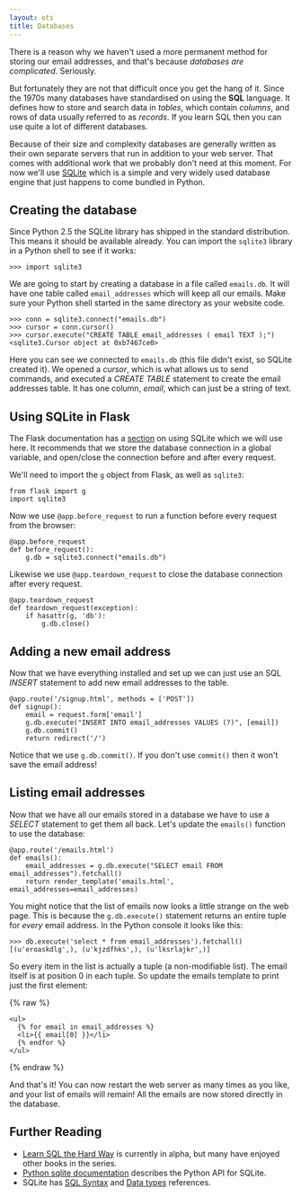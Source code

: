 ```yaml
---
layout: ots
title: Databases
---
```


There is a reason why we haven't used a more permanent method for storing our email addresses, and that's because _databases are complicated_. Seriously.

But fortunately they are not that difficult once you get the hang of it. Since the 1970s many databases have standardised on using the **SQL** language. It defines how to store and search data in _tables_, which contain _columns_, and rows of data usually referred to as _records_. If you learn SQL then you can use quite a lot of different databases.

Because of their size and complexity databases are generally written as their own separate servers that run in addition to your web server. That comes with additional work that we probably don't need at this moment. For now we'll use [SQLite](http://www.sqlite.org/) which is a simple and very widely used database engine that just happens to come bundled in Python.

## Creating the database

Since Python 2.5 the SQLite library has shipped in the standard distribution. This means it should be available already. You can import the `sqlite3` library in a Python shell to see if it works:

    >>> import sqlite3

We are going to start by creating a database in a file called `emails.db`. It will have one table called `email_addresses` which will keep all our emails. Make sure your Python shell started in the same directory as your website code.

    >>> conn = sqlite3.connect("emails.db")
    >>> cursor = conn.cursor()
    >>> cursor.execute("CREATE TABLE email_addresses ( email TEXT );")
    <sqlite3.Cursor object at 0xb7467ce0>

Here you can see we connected to `emails.db` (this file didn't exist, so SQLite created it). We opened a _cursor_, which is what allows us to send commands, and executed a _CREATE TABLE_ statement to create the email addresses table. It has one column, _email_, which can just be a string of text.

## Using SQLite in Flask

The Flask documentation has a [section](http://flask.pocoo.org/docs/patterns/sqlite3/) on using SQLite which we will use here. It recommends that we store the database connection in a global variable, and open/close the connection before and after every request.

We'll need to import the `g` object from Flask, as well as `sqlite3`:

    from flask import g
    import sqlite3

Now we use `@app.before_request` to run a function before every request from the browser:

    @app.before_request
    def before_request():
        g.db = sqlite3.connect("emails.db")

Likewise we use `@app.teardown_request` to close the database connection after every request.

    @app.teardown_request
    def teardown_request(exception):
        if hasattr(g, 'db'):
            g.db.close()

## Adding a new email address

Now that we have everything installed and set up we can just use an SQL _INSERT_ statement to add new email addresses to the table.

    @app.route('/signup.html', methods = ['POST'])
    def signup():
        email = request.form['email']
        g.db.execute("INSERT INTO email_addresses VALUES (?)", [email])
        g.db.commit()
        return redirect('/')

Notice that we use `g.db.commit()`. If you don't use `commit()` then it won't save the email address!

## Listing email addresses

Now that we have all our emails stored in a database we have to use a _SELECT_ statement to get them all back. Let's update the `emails()` function to use the database:

    @app.route('/emails.html')
    def emails():
        email_addresses = g.db.execute("SELECT email FROM email_addresses").fetchall()
        return render_template('emails.html', email_addresses=email_addresses)

You might notice that the list of emails now looks a little strange on the web page. This is because the `g.db.execute()` statement returns an entire tuple for _every_ email address. In the Python console it looks like this:

    >>> db.execute('select * from email_addresses').fetchall()
    [(u'eroaskdlg',), (u'kjzdfhks',), (u'lksrlajkr',)]

So every item in the list is actually a tuple (a non-modifiable list). The email itself is at position 0 in each tuple. So update the emails template to print just the first element:

{% raw %}

    <ul>
      {% for email in email_addresses %}
      <li>{{ email[0] }}</li>
      {% endfor %}
    </ul>

{% endraw %}

And that's it! You can now restart the web server as many times as you like, and your list of emails will remain! All the emails are now stored directly in the database.

## Further Reading

* [Learn SQL the Hard Way](http://sql.learncodethehardway.org/) is currently in alpha, but many have enjoyed other books in the series.
* [Python sqlite documentation](http://docs.python.org/2/library/sqlite3.html) describes the Python API for SQLite.
* SQLite has [SQL Syntax](http://www.sqlite.org/lang.html) and [Data types](http://www.sqlite.org/datatype3.html) references.
